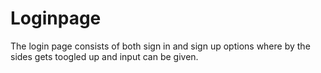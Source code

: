 # Loginpage
The login page consists of both sign in and sign up  options where by the sides gets toogled up and input can be given.
